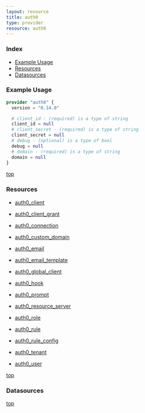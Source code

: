 ```yaml
---
layout: resource
title: auth0
type: provider
resource: auth0
---
```


### Index

- [Example Usage](#example-usage)
- [Resources](#resources)
- [Datasources](#datasources)

### Example Usage

```terraform
provider "auth0" {
  version = "0.14.0"

  # client_id - (required) is a type of string
  client_id = null
  # client_secret - (required) is a type of string
  client_secret = null
  # debug - (optional) is a type of bool
  debug = null
  # domain - (required) is a type of string
  domain = null
}
```

[top](#index)

### Resources


- [auth0_client](./r/auth0_client.md)

- [auth0_client_grant](./r/auth0_client_grant.md)

- [auth0_connection](./r/auth0_connection.md)

- [auth0_custom_domain](./r/auth0_custom_domain.md)

- [auth0_email](./r/auth0_email.md)

- [auth0_email_template](./r/auth0_email_template.md)

- [auth0_global_client](./r/auth0_global_client.md)

- [auth0_hook](./r/auth0_hook.md)

- [auth0_prompt](./r/auth0_prompt.md)

- [auth0_resource_server](./r/auth0_resource_server.md)

- [auth0_role](./r/auth0_role.md)

- [auth0_rule](./r/auth0_rule.md)

- [auth0_rule_config](./r/auth0_rule_config.md)

- [auth0_tenant](./r/auth0_tenant.md)

- [auth0_user](./r/auth0_user.md)


[top](#index)

### Datasources



[top](#index)